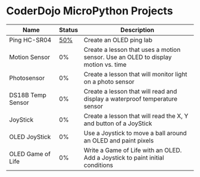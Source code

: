 # CoderDojo MicroPython Projects

|Name|Status|Description|
|----|------|-----------|
|Ping HC-SR04|[50%](oled/11-oled-ping.md)|Create an OLED ping lab|
|Motion Sensor|0%|Create a lesson that uses a motion sensor.  Use an OLED to display motion vs. time|
|Photosensor|0%|Create a lesson that will monitor light on a photo sensor|
|DS18B Temp Sensor|0%|Create a lesson that will read and display a waterproof temperature sensor|
|JoyStick|0%|Create a lesson that will read the X, Y and button of a JoyStick|
|OLED JoyStick|0%|Use a Joystick to move a ball around an OLED and paint pixels|
|OLED Game of Life|0%|Write a Game of Life with an OLED.  Add a Joystick to paint initial conditions|
